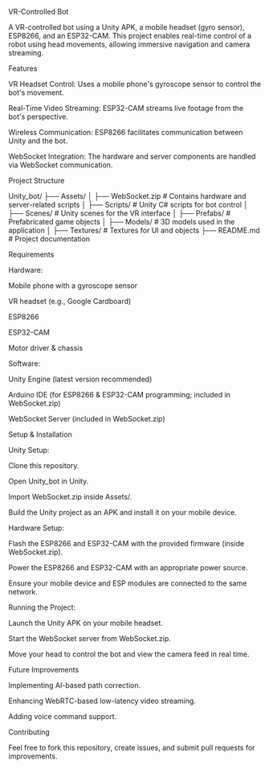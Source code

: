 VR-Controlled Bot

A VR-controlled bot using a Unity APK, a mobile headset (gyro sensor), ESP8266, and an ESP32-CAM. This project enables real-time control of a robot using head movements, allowing immersive navigation and camera streaming.

Features

VR Headset Control: Uses a mobile phone's gyroscope sensor to control the bot's movement.

Real-Time Video Streaming: ESP32-CAM streams live footage from the bot's perspective.

Wireless Communication: ESP8266 facilitates communication between Unity and the bot.

WebSocket Integration: The hardware and server components are handled via WebSocket communication.

Project Structure

Unity_bot/
├── Assets/
│   ├── WebSocket.zip  # Contains hardware and server-related scripts
│   ├── Scripts/        # Unity C# scripts for bot control
│   ├── Scenes/         # Unity scenes for the VR interface
│   ├── Prefabs/        # Prefabricated game objects
│   ├── Models/         # 3D models used in the application
│   ├── Textures/       # Textures for UI and objects
├── README.md          # Project documentation

Requirements

Hardware:

Mobile phone with a gyroscope sensor

VR headset (e.g., Google Cardboard)

ESP8266

ESP32-CAM

Motor driver & chassis

Software:

Unity Engine (latest version recommended)

Arduino IDE (for ESP8266 & ESP32-CAM programming; included in WebSocket.zip)

WebSocket Server (included in WebSocket.zip)

Setup & Installation

Unity Setup:

Clone this repository.

Open Unity_bot in Unity.

Import WebSocket.zip inside Assets/.

Build the Unity project as an APK and install it on your mobile device.

Hardware Setup:

Flash the ESP8266 and ESP32-CAM with the provided firmware (inside WebSocket.zip).

Power the ESP8266 and ESP32-CAM with an appropriate power source.

Ensure your mobile device and ESP modules are connected to the same network.

Running the Project:

Launch the Unity APK on your mobile headset.

Start the WebSocket server from WebSocket.zip.

Move your head to control the bot and view the camera feed in real time.

Future Improvements

Implementing AI-based path correction.

Enhancing WebRTC-based low-latency video streaming.

Adding voice command support.

Contributing

Feel free to fork this repository, create issues, and submit pull requests for improvements.
